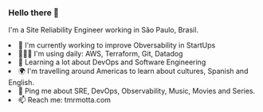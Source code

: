 <h3> Hello there 👋 </h3>

I'm a Site Reliability Engineer working in São Paulo, Brasil. <br>
<li> 🦄 I'm currently working to improve Obversability in StartUps </li>
<li> 👨🏽‍💻 I'm using daily: AWS, Terraform, Git, Datadog </li>
<li> 🌱 Learning a lot about DevOps and Software Engineering </li>
<li> 🌍 I'm travelling around Americas to learn about cultures, Spanish and English. </li>
<li> 💬 Ping me about SRE, DevOps, Observability, Music, Movies and Series. </li>
<li> 📫 Reach me: <a hred=https://tmrmotta.com/>tmrmotta.com</a></li>
